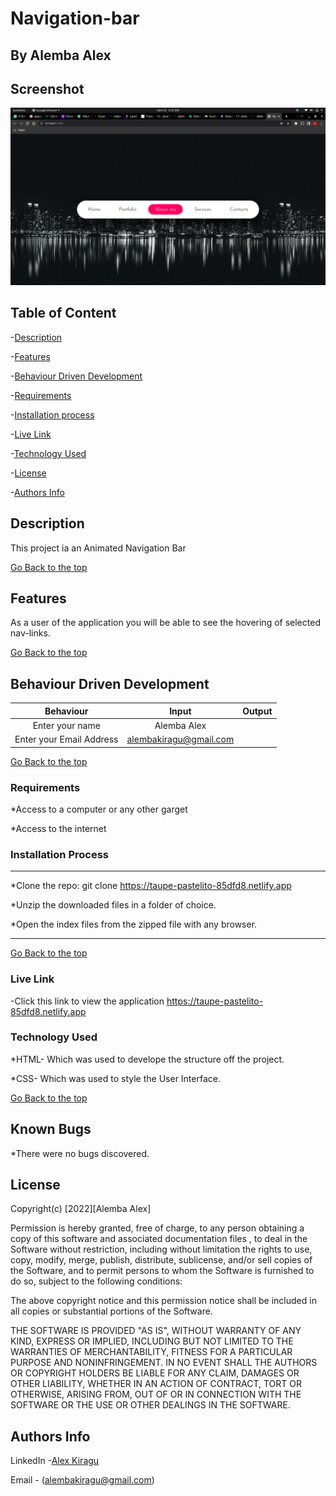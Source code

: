 # Navigation-bar

## By Alemba Alex

## Screenshot
![image](./images/Screenshot%20from%202022-05-22%2005-32-17.png)

## Table of Content

-[Description](#description)

-[Features](#features)

-[Behaviour Driven Development](#Behaviour-Driven-Development)

-[Requirements](#requirements)

-[Installation process](#installation-process)

-[Live Link](#Live-Link)

-[Technology Used](#technology-Used)

-[License](#license)

-[Authors Info](#Authors-info)

## Description

<p>This project ia an Animated Navigation Bar</p>

[Go Back to the top](#Navigation-bar)

## Features

As a user of the application you will be able to see the hovering of selected nav-links.

[Go Back to the top](#Navigation-bar)

## Behaviour Driven Development

|Behaviour |Input   |Output
|:---------:|:-------:|:-------:|
|Enter your name | Alemba Alex |    |
|Enter your Email Address |alembakiragu@gmail.com |    |

[Go Back to the top](#Navigation-bar)

### Requirements

*Access to a computer or any other garget

*Access to the internet

### Installation Process

****

*Clone the repo: git clone https://taupe-pastelito-85dfd8.netlify.app

*Unzip the downloaded files in a folder of choice.

*Open the index files from the zipped file with any browser.
****

[Go Back to the top](#Navigation-bar)
### Live Link

-Click this link to view the application https://taupe-pastelito-85dfd8.netlify.app

### Technology Used
*HTML- Which was used to develope the structure off the project.

*CSS- Which was used to style the User Interface.

[Go Back to the top](#Navigation-bar)

## Known Bugs
*There were no bugs discovered.

## License

Copyright(c) [2022][Alemba Alex]

Permission is hereby granted, free of charge, to any person obtaining a copy of this software and associated documentation files , to deal in the Software without restriction, including without limitation the rights to use, copy, modify, merge, publish, distribute, sublicense, and/or sell copies of the Software, and to permit persons to whom the Software is furnished to do so, subject to the following conditions:

The above copyright notice and this permission notice shall be included in all copies or substantial portions of the Software.

THE SOFTWARE IS PROVIDED "AS IS", WITHOUT WARRANTY OF ANY KIND, EXPRESS OR IMPLIED, INCLUDING BUT NOT LIMITED TO THE WARRANTIES OF MERCHANTABILITY, FITNESS FOR A PARTICULAR PURPOSE AND NONINFRINGEMENT. IN NO EVENT SHALL THE AUTHORS OR COPYRIGHT HOLDERS BE LIABLE FOR ANY CLAIM, DAMAGES OR OTHER LIABILITY, WHETHER IN AN ACTION OF CONTRACT, TORT OR OTHERWISE, ARISING FROM, OUT OF OR IN CONNECTION WITH THE SOFTWARE OR THE USE OR OTHER DEALINGS IN THE SOFTWARE.

## Authors Info

LinkedIn -[Alex Kiragu](https://www.linkedin.com/in/alex-kiragu-754690219)

Email - (alembakiragu@gmail.com)